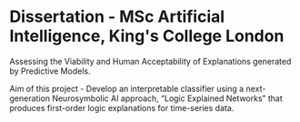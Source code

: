 # Dissertation - MSc Artificial Intelligence, King's College London
Assessing the Viability and Human Acceptability of Explanations generated by Predictive Models.

Aim of this project - Develop an interpretable classifier using a next-generation Neurosymbolic AI approach, “Logic Explained Networks” that produces first-order logic explanations for time-series data.
